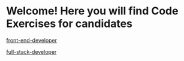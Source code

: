 # Welcome! Here you will find Code Exercises for candidates


[front-end-developer](https://github.com/ScientiaMobile/scientiamobile-jobs/wiki/Welcome)

[full-stack-developer](https://github.com/ScientiaMobile/scientiamobile-jobs/wiki/Welcome)

